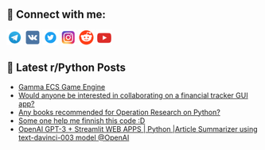 ## 🔎 Connect with me:
[<img src="https://github.com/bullbesh/bullbesh/blob/main/images/Telegram.png" width="32" height="32" />](https://t.me/bullbesh)
[<img src="https://github.com/bullbesh/bullbesh/blob/main/images/VK.png" width="32" height="32" />](https://vk.com/bullbesh)
[<img src="https://github.com/bullbesh/bullbesh/blob/main/images/Twitter.png" width="32" height="32" />](https://twitter.com/bullbesh1)
[<img src="https://github.com/bullbesh/bullbesh/blob/main/images/Instagram.png" width="32" height="32" />](https://www.instagram.com/bullbesh)
[<img src="https://github.com/bullbesh/bullbesh/blob/main/images/Reddit.png" width="32" height="32" />](https://www.reddit.com/user/bullbesh)
[<img src="https://github.com/bullbesh/bullbesh/blob/main/images/YouTube.png" width="32" height="32" />](https://www.youtube.com/channel/UCtfjRs6uzgq5mfm8S06WTcg)

## 📕 Latest r/Python Posts
<!-- BLOG-POST-LIST:START -->
- [Gamma ECS Game Engine](https://www.reddit.com/r/Python/comments/zrvyvs/gamma_ecs_game_engine/)
- [Would anyone be interested in collaborating on a financial tracker GUI app?](https://www.reddit.com/r/Python/comments/zrv4hx/would_anyone_be_interested_in_collaborating_on_a/)
- [Any books recommended for Operation Research on Python?](https://www.reddit.com/r/Python/comments/zruyma/any_books_recommended_for_operation_research_on/)
- [Some one help me finnish this code :D](https://www.reddit.com/r/Python/comments/zrs3wi/some_one_help_me_finnish_this_code_d/)
- [OpenAI GPT-3 + Streamlit WEB APPS | Python |Article Summarizer using text-davinci-003 model @OpenAI](https://www.reddit.com/r/Python/comments/zrrnhz/openai_gpt3_streamlit_web_apps_python_article/)
<!-- BLOG-POST-LIST:END -->
